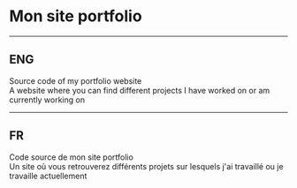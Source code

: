 # Mon site portfolio

***

## ENG
Source code of my portfolio website
<br>
A website where you can find different projects I have worked on or am currently working on

***

## FR
Code source de mon site portfolio
<br>
Un site où vous retrouverez différents projets sur lesquels j'ai travaillé ou je travaille actuellement
